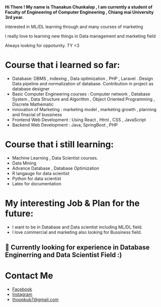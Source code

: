 
  **Hi There ! My name is Thanakun Chunkalop , I am currently a student of Faculty of Engineering of Computer Engineering , Chiang mai University 3rd year.**
  
  interested in ML/DL learning through and many courses of marketing
  
  I really love to learning new things in Data management and marketing field 
  
  Always looking for oppotunity. TY <3

# Course that i learned so far:
  - Database: DBMS , indexing , Data optimization , PHP , Laravel . Design Data pipeline and normalization of database. Contribution in project as database designer
  - Basic Computer Engineering courses : Computer network , Database System , Data Structure and Algorithm , Object Oriented  Programming , Discrete Mathematic
  - innovation of Marketing : marketing model , marketing growth , planning and finacial of bussiness 
  - Frontend Web Development : Using React , Html , CSS , JavaScript 
  - Backend Web Development : Java, SpringBoot , PHP
 
# Course that i still learning:
  - Machine Learning , Data Scientist courses.
  - Data Mining
  - Advance Database , Database Optimization
  - R langauge for data scientist
  - Python for data scientist
  - Latex for documentation
  
# My interesting Job & Plan for the future:
  - I want to be in Database and Data scientist including ML/DL field.
  - I love commercial and marketing also looking for Bussiness field.


## 📌 Currently looking for experience in Database Enginerring and Data Scientist Field :)


# Contact Me
 - [Facebook](https://www.facebook.com/ThanakunChunkalop/)
 - [Instagram](https://www.instagram.com/_thoop_/)
 - thoopkub7@gmail.com
 

